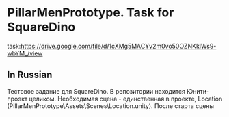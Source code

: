 # PillarMenPrototype. Task for SquareDino

task:https://drive.google.com/file/d/1cXMg5MACYv2m0vo50OZNKklWs9-wbYM_/view

## In Russian
Тестовое задание для SquareDino. В репозитории находится Юнити-проэкт целиком. 
Необходимая сцена - единственная в проекте, Location (PillarMenPrototype\Assets\Scenes\Location.unity).
После старта сцены
